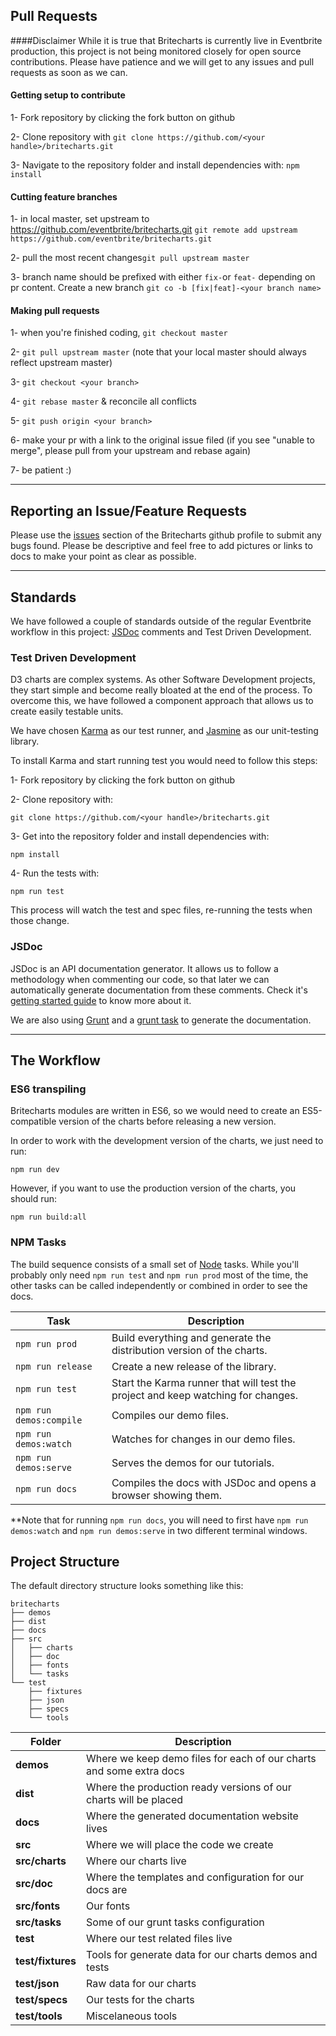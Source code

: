 ## Pull Requests

####Disclaimer
While it is true that Britecharts is currently live in Eventbrite production, this project is not being monitored closely for open source contributions. Please have patience and we will get to any issues and pull requests as soon as we can.


#### Getting setup to contribute

1- Fork repository by clicking the fork button on github

2- Clone repository with `git clone https://github.com/<your handle>/britecharts.git`

3- Navigate to the repository folder and install dependencies with: `npm install`

#### Cutting feature branches


1- in local master, set upstream to https://github.com/eventbrite/britecharts.git
`git remote add upstream https://github.com/eventbrite/britecharts.git`

2- pull the most recent changes`git pull upstream master`

3- branch name should be prefixed with either `fix-`or `feat-` depending on pr content. Create a new branch `git co -b [fix|feat]-<your branch name>`

#### Making pull requests

1- when you're finished coding, `git checkout master`

2- `git pull upstream master` (note that your local master should always reflect upstream master)

3- `git checkout <your branch>`

4- `git rebase master` & reconcile all conflicts

5- `git push origin <your branch>`

6- make your pr with a link to the original issue filed (if you see "unable to merge", please pull from your upstream and rebase again)

7- be patient :)

---

## Reporting an Issue/Feature Requests

Please use the [issues](https://github.com/eventbrite/britecharts/issues) section of the Britecharts github profile to submit any bugs found. Please be descriptive and feel free to add pictures or links to docs to make your point as clear as possible.

---
## Standards

We have followed a couple of standards outside of the regular Eventbrite workflow in this project: [JSDoc](http://usejsdoc.org) comments and Test Driven Development.


### Test Driven Development

D3 charts are complex systems. As other Software Development projects, they start simple and become really bloated at the end of the process. To overcome this, we have followed a component approach that allows us to create easily testable units.

We have chosen [Karma](http://karma-runner.github.io/0.13/index.html) as our test runner, and [Jasmine](http://jasmine.github.io/) as our unit-testing library.

To install Karma and start running test you would need to follow this steps:

1- Fork repository by clicking the fork button on github

2- Clone repository with:

    git clone https://github.com/<your handle>/britecharts.git

3- Get into the repository folder and install dependencies with:

    npm install

4- Run the tests with:

    npm run test

This process will watch the test and spec files, re-running the tests when those change.


### JSDoc

JSDoc is an API documentation generator. It allows us to follow a methodology when commenting our code, so that later we can automatically generate documentation from these comments. Check it's [getting started guide](http://usejsdoc.org/about-getting-started.html) to know more about it.

We are also using [Grunt](http://gruntjs.com/) and a [grunt task](https://github.com/krampstudio/grunt-jsdoc) to generate the documentation.

---

## The Workflow

### ES6 transpiling

Britecharts modules are written in ES6, so we would need to create an ES5-compatible version of the charts before releasing a new version.

In order to work with the development version of the charts, we just need to run:

    npm run dev

However, if you want to use the production version of the charts, you should run:

    npm run build:all


### NPM Tasks

The build sequence consists of a small set of [Node][node] tasks. While you'll probably only need `npm run test` and `npm run prod` most of the time, the other tasks can be called independently or combined in order to see the docs.

| Task                      | Description
| ---                       | ---
| `npm run prod`            | Build everything and generate the distribution version of the charts.
| `npm run release`         | Create a new release of the library.
| `npm run test`            | Start the Karma runner that will test the project and keep watching for changes.
| `npm run demos:compile`   | Compiles our demo files.
| `npm run demos:watch`     | Watches for changes in our demo files.
| `npm run demos:serve`     | Serves the demos for our tutorials.
| `npm run docs`            | Compiles the docs with JSDoc and opens a browser showing them.

**Note that for running `npm run docs`, you will need to first have `npm run demos:watch` and `npm run demos:serve` in two different terminal windows.


## Project Structure

The default directory structure looks something like this:

```
britecharts
├── demos
├── dist
├── docs
├── src
│   ├── charts
│   ├── doc
│   ├── fonts
│   └── tasks
└── test
    ├── fixtures
    ├── json
    ├── specs
    └── tools
```


| Folder | Description
| ---  | ---
| **demos** | Where we keep demo files for each of our charts and some extra docs
| **dist** | Where the production ready versions of our charts will be placed
| **docs** | Where the generated documentation website lives
| **src** | Where we will place the code we create
| **src/charts** | Where our charts live
| **src/doc** | Where the templates and configuration for our docs are
| **src/fonts** | Our fonts
| **src/tasks** | Some of our grunt tasks configuration
| **test** | Where our test related files live
| **test/fixtures** | Tools for generate data for our charts demos and tests
| **test/json** | Raw data for our charts
| **test/specs** | Our tests for the charts
| **test/tools** | Miscelaneous tools


[node]: http://nodejs.org
